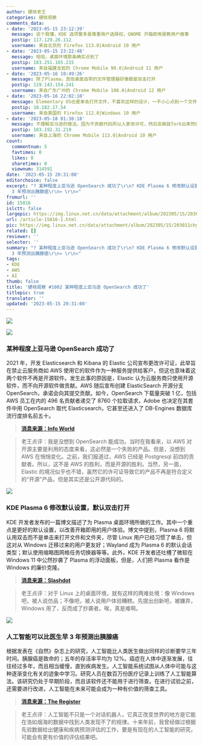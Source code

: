```yaml
---
author: 硬核老王
categories: 硬核观察
comments_data:
- date: '2023-05-15 23:12:39'
  message: 这个我懂，KDE 选项繁多是尊重用户选择权，GNOME 开箱即用是教用户做事
  postip: 117.129.26.112
  username: 来自北京的 Firefox 113.0|Android 10 用户
- date: '2023-05-15 23:22:48'
  message: 哈哈，桌面环境那条确实点到了
  postip: 183.251.165.215
  username: 来自福建龙岩的 Chrome Mobile 90.0|Android 11 用户
- date: '2023-05-16 10:49:26'
  message: 除了Plasma，其他桌面自带的文件管理器好像都是双击打开
  postip: 119.143.154.241
  username: 来自广东广州的 Chrome Mobile 108.0|Android 12 用户
- date: '2023-05-16 22:02:10'
  message: Elementary OS也是单击打开文件，不喜欢这样的设计，一不小心点到一个文件就打开了。
  postip: 18.182.17.54
  username: 来自美国的 Firefox 112.0|Windows 10 用户
- date: '2023-05-18 01:38:18'
  message: 不理解亚马逊的做法。因为不贡献代码所以人家改许可，然后亚麻就fork出来然后又承诺贡献了？那为什么不当初直接贡献原项目？
  postip: 183.192.31.219
  username: 来自上海的 Chrome Mobile 113.0|Android 10 用户
count:
  commentnum: 5
  favtimes: 0
  likes: 0
  sharetimes: 0
  viewnum: 314591
date: '2023-05-15 20:31:00'
editorchoice: false
excerpt: "? 某种程度上亚马逊 OpenSearch 成功了\r\n? KDE Plasma 6 修改默认设置，默认双击打开\r\n? 人工智能可以比医生早
  3 年预测出胰腺癌\r\n» \r\n»"
fromurl: ''
id: 15816
islctt: false
largepic: https://img.linux.net.cn/data/attachment/album/202305/15/203011chgsev16georbxhc.jpg
url: /article-15816-1.html
pic: https://img.linux.net.cn/data/attachment/album/202305/15/203011chgsev16georbxhc.jpg.thumb.jpg
related: []
reviewer: ''
selector: ''
summary: "? 某种程度上亚马逊 OpenSearch 成功了\r\n? KDE Plasma 6 修改默认设置，默认双击打开\r\n? 人工智能可以比医生早
  3 年预测出胰腺癌\r\n» \r\n»"
tags:
- KDE
- AWS
- AI
thumb: false
title: '硬核观察 #1002 某种程度上亚马逊 OpenSearch 成功了'
titlepic: true
translator: ''
updated: '2023-05-15 20:31:00'
---
```


![](https://img.linux.net.cn/data/attachment/album/202305/15/203011chgsev16georbxhc.jpg)


![](https://img.linux.net.cn/data/attachment/album/202305/15/203021weal7qyram3eadqa.jpg)


### 某种程度上亚马逊 OpenSearch 成功了


2021 年，开发 Elasticsearch 和 Kibana 的 Elastic 公司宣布更改许可证，此举旨在禁止云服务商如 AWS 使用它的软件作为一种服务提供给客户，但这也意味着这两个软件不再是开源软件。发生此事的原因是，Elastic 认为云服务商只使用开源软件，而不向开源软件做贡献。AWS 随后宣布创建 ElasticSearch 开源分支 OpenSearch，承诺会向其提交贡献。如今，OpenSearch 下载量突破 1 亿，包括 AWS 员工在内的 496 名贡献者递交了 8760 个拉取请求，Adobe 也决定在其套件中用 OpenSearch 取代 Elasticsearch，它甚至还进入了 DB-Engines 数据库流行度排名前五十。



> 
> **[消息来源：Info World](https://www.infoworld.com/article/3695576/somehow-opensearch-has-succeeded.html)**
> 
> 
> 



> 
> 老王点评：我是没想到 OpenSearch 能成功。当时在我看来，以 AWS 对开源主要是利用的态度来看，这必然是一个失败的产品。但是，没想到 AWS 在悄悄变化。之前，我们报道过，AWS 已经是 Postgresql 前四的贡献者。所以，这不是 AWS 的胜利，而是开源的胜利。当然，另一面，Elastic 的境况似乎也不错，虽然它的许可证导致它的产品不再是符合定义的“开源”产品，但是其实还是公开源代码的。
> 
> 
> 


![](https://img.linux.net.cn/data/attachment/album/202305/15/203033saueazunaqlzn214.jpg)


### KDE Plasma 6 修改默认设置，默认双击打开


KDE 开发者发布的一篇博文描述了为 Plasma 桌面环境所做的工作。其中一个重点是更好的默认设置，以改善开箱即用的用户体验。博文中提到，Plasma 6 将默认用双击而不是单击来打开文件和文件夹，尽管 Linux 用户已经习惯了单击，但这对从 Windows 迁移过来的用户更友好；Wayland 成为 Plasma 6 的默认会话类型；默认使用缩略图网格任务切换器等等。此外，KDE 开发者还吐槽了微软在 Windows 11 中公然抄袭了 Plasma 的浮动面板，但是，人们把 Plasma 看作是 Windows 的廉价克隆。



> 
> **[消息来源：Slashdot](https://tech.slashdot.org/story/23/05/13/2153236/kde-plasma-6-gets-better-default-settings-to-improve-out-of-the-box-experience)**
> 
> 
> 



> 
> 老王点评：对于 Linux 上的桌面环境，就有这样的两难处境：像 Windows 吧，被人说仿品；不像吧，被人说用户体验糟糕。先提出创新吧，被嫌弃，Windows 用了，反而成了抄袭者。唉，真是难啊。
> 
> 
> 


![](https://img.linux.net.cn/data/attachment/album/202305/15/203047c3sxxzdpzk0p8d8b.jpg)


### 人工智能可以比医生早 3 年预测出胰腺癌


根据发表在《自然》杂志上的研究，人工智能比人类医生做出同样的诊断要早三年时间。胰腺癌是致命的；五年的存活率平均为 12%。癌症在人体中逐渐发展，往往经过多年，而且相当缓慢，直到疾病发生。人工智能系统试图从人体中可能与这种逐渐变化有关的迹象中学习。研究人员在数百万份医疗记录上训练了人工智能算法。该研究仍处于早期阶段，而且该软件还不能用于进行筛查。在进行试验之前，还需要进行改进，人工智能在未来可能会成为一种有价值的筛查工具。



> 
> **[消息来源：The Register](https://www.theregister.com/2023/05/09/ai_pancreatic_cancer/)**
> 
> 
> 



> 
> 老王点评：人工智能不只是一个对话机器人，它真正改变世界的地方是它能在浩如烟海的数据中找到人类发现不了的规律。十来年前，我曾经做过根据先验数据给出健康和疾病预测评估的工作，要是有现在的人工智能的研究，可能会有更有价值的评估结果吧。
> 
> 
>